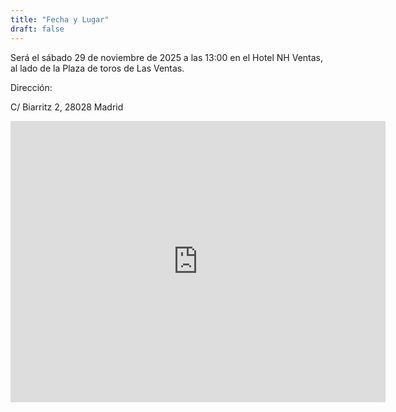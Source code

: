```yaml
---
title: "Fecha y Lugar"
draft: false
---
```


Será el sábado 29 de noviembre de 2025 a las 13:00 en el Hotel NH Ventas,
al lado de la Plaza de toros de Las Ventas.


Dirección:

C/ Biarritz 2, 28028 Madrid


<iframe src="https://www.google.com/maps/embed?pb=!1m18!1m12!1m3!1d2613.7029329529805!2d-3.6665709247189278!3d40.435459054500356!2m3!1f0!2f0!3f0!3m2!1i1024!2i768!4f13.1!3m3!1m2!1s0xd4228ca91968d8f%3A0x8310a8852e41d47f!2sHotel%20NH%20Madrid%20Ventas!5e1!3m2!1sen!2ses!4v1739050367246!5m2!1sen!2ses" width="600" height="450" style="border:0;" allowfullscreen="" loading="lazy" referrerpolicy="no-referrer-when-downgrade"></iframe>
